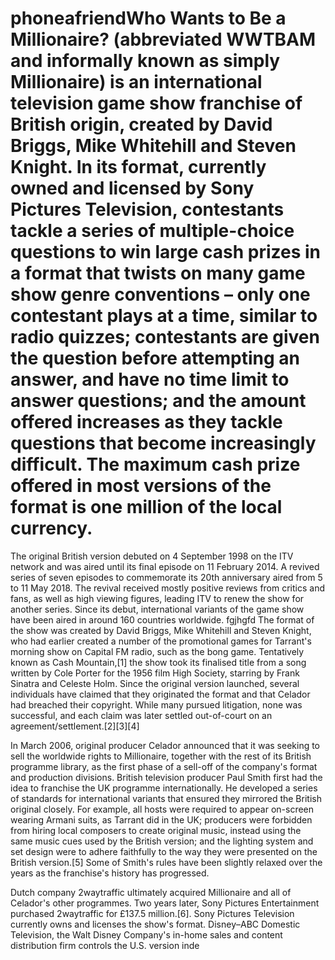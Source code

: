 # phoneafriendWho Wants to Be a Millionaire? (abbreviated WWTBAM and informally known as simply Millionaire) is an international television game show franchise of British origin, created by David Briggs, Mike Whitehill and Steven Knight. In its format, currently owned and licensed by Sony Pictures Television, contestants tackle a series of multiple-choice questions to win large cash prizes in a format that twists on many game show genre conventions – only one contestant plays at a time, similar to radio quizzes; contestants are given the question before attempting an answer, and have no time limit to answer questions; and the amount offered increases as they tackle questions that become increasingly difficult. The maximum cash prize offered in most versions of the format is one million of the local currency.

The original British version debuted on 4 September 1998 on the ITV network and was aired until its final episode on 11 February 2014. A revived series of seven episodes to commemorate its 20th anniversary aired from 5 to 11 May 2018. The revival received mostly positive reviews from critics and fans, as well as high viewing figures, leading ITV to renew the show for another series. Since its debut, international variants of the game show have been aired in around 160 countries worldwide. 
fgjhgfd
The format of the show was created by David Briggs, Mike Whitehill and Steven Knight, who had earlier created a number of the promotional games for Tarrant's morning show on Capital FM radio, such as the bong game. Tentatively known as Cash Mountain,[1] the show took its finalised title from a song written by Cole Porter for the 1956 film High Society, starring by Frank Sinatra and Celeste Holm. Since the original version launched, several individuals have claimed that they originated the format and that Celador had breached their copyright. While many pursued litigation, none was successful, and each claim was later settled out-of-court on an agreement/settlement.[2][3][4]

In March 2006, original producer Celador announced that it was seeking to sell the worldwide rights to Millionaire, together with the rest of its British programme library, as the first phase of a sell-off of the company's format and production divisions. British television producer Paul Smith first had the idea to franchise the UK programme internationally. He developed a series of standards for international variants that ensured they mirrored the British original closely. For example, all hosts were required to appear on-screen wearing Armani suits, as Tarrant did in the UK; producers were forbidden from hiring local composers to create original music, instead using the same music cues used by the British version; and the lighting system and set design were to adhere faithfully to the way they were presented on the British version.[5] Some of Smith's rules have been slightly relaxed over the years as the franchise's history has progressed.

Dutch company 2waytraffic ultimately acquired Millionaire and all of Celador's other programmes. Two years later, Sony Pictures Entertainment purchased 2waytraffic for £137.5 million.[6]. Sony Pictures Television currently owns and licenses the show's format. Disney–ABC Domestic Television, the Walt Disney Company's in-home sales and content distribution firm controls the U.S. version inde
